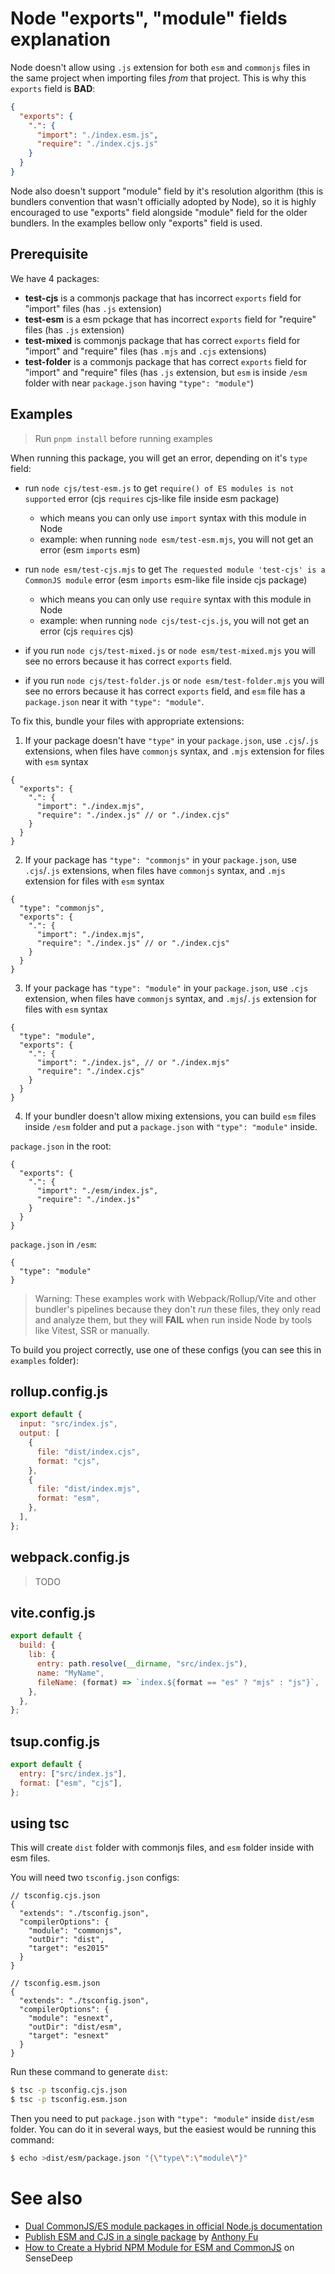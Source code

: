 # Node "exports", "module" fields explanation

Node doesn't allow using `.js` extension for both `esm` and `commonjs` files in the same project when importing files _from_ that project. This is why this `exports` field is **BAD**:

```json
{
  "exports": {
    ".": {
      "import": "./index.esm.js",
      "require": "./index.cjs.js"
    }
  }
}
```

Node also doesn't support "module" field by it's resolution algorithm (this is bundlers convention that wasn't officially adopted by Node), so it is highly encouraged to use "exports" field alongside "module" field for the older bundlers. In the examples bellow only "exports" field is used.

## Prerequisite

We have 4 packages:

- **test-cjs** is a commonjs package that has incorrect `exports` field for "import" files (has `.js` extension)
- **test-esm** is a esm pckage that has incorrect `exports` field for "require" files (has `.js` extension)
- **test-mixed** is commonjs package that has correct `exports` field for "import" and "require" files (has `.mjs` and `.cjs` extensions)
- **test-folder** is a commonjs package that has correct `exports` field for "import" and "require" files (has `.js` extension, but `esm` is inside `/esm` folder with near `package.json` having `"type": "module"`)

## Examples

> Run `pnpm install` before running examples

When running this package, you will get an error, depending on it's `type` field:

- run `node cjs/test-esm.js` to get `require() of ES modules is not supported` error (cjs `requires` cjs-like file inside esm package)

  - which means you can only use `import` syntax with this module in Node
  - example: when running `node esm/test-esm.mjs`, you will not get an error (esm `imports` esm)

- run `node esm/test-cjs.mjs` to get `The requested module 'test-cjs' is a CommonJS module` error (esm `imports` esm-like file inside cjs package)

  - which means you can only use `require` syntax with this module in Node
  - example: when running `node cjs/test-cjs.js`, you will not get an error (cjs `requires` cjs)

- if you run `node cjs/test-mixed.js` or `node esm/test-mixed.mjs` you will see no errors because it has correct `exports` field.
- if you run `node cjs/test-folder.js` or `node esm/test-folder.mjs` you will see no errors because it has correct `exports` field, and `esm` file has a `package.json` near it with `"type": "module"`.

To fix this, bundle your files with appropriate extensions:

1. If your package doesn't have `"type"` in your `package.json`, use `.cjs`/`.js` extensions, when files have `commonjs` syntax, and `.mjs` extension for files with `esm` syntax

```jsonc
{
  "exports": {
    ".": {
      "import": "./index.mjs",
      "require": "./index.js" // or "./index.cjs"
    }
  }
}
```

2. If your package has `"type": "commonjs"` in your `package.json`, use `.cjs`/`.js` extensions, when files have `commonjs` syntax, and `.mjs` extension for files with `esm` syntax

```jsonc
{
  "type": "commonjs",
  "exports": {
    ".": {
      "import": "./index.mjs",
      "require": "./index.js" // or "./index.cjs"
    }
  }
}
```

3. If your package has `"type": "module"` in your `package.json`, use `.cjs` extension, when files have `commonjs` syntax, and `.mjs`/`.js` extension for files with `esm` syntax

```jsonc
{
  "type": "module",
  "exports": {
    ".": {
      "import": "./index.js", // or "./index.mjs"
      "require": "./index.cjs"
    }
  }
}
```

4. If your bundler doesn't allow mixing extensions, you can build `esm` files inside `/esm` folder and put a `package.json` with `"type": "module"` inside.

`package.json` in the root:

```jsonc
{
  "exports": {
    ".": {
      "import": "./esm/index.js",
      "require": "./index.js"
    }
  }
}
```

`package.json` in `/esm`:

```jsonc
{
  "type": "module"
}
```

> Warning: These examples work with Webpack/Rollup/Vite and other bundler's pipelines because they don't _run_ these files, they only read and analyze them, but they will **FAIL** when run inside Node by tools like Vitest, SSR or manually.

To build you project correctly, use one of these configs (you can see this in `examples` folder):

## rollup.config.js

```js
export default {
  input: "src/index.js",
  output: [
    {
      file: "dist/index.cjs",
      format: "cjs",
    },
    {
      file: "dist/index.mjs",
      format: "esm",
    },
  ],
};
```

## webpack.config.js

> TODO

## vite.config.js

```js
export default {
  build: {
    lib: {
      entry: path.resolve(__dirname, "src/index.js"),
      name: "MyName",
      fileName: (format) => `index.${format == "es" ? "mjs" : "js"}`,
    },
  },
};
```

## tsup.config.js

```js
export default {
  entry: ["src/index.js"],
  format: ["esm", "cjs"],
};
```

## using tsc

This will create `dist` folder with commonjs files, and `esm` folder inside with esm files.

You will need two `tsconfig.json` configs:

```jsonc
// tsconfig.cjs.json
{
  "extends": "./tsconfig.json",
  "compilerOptions": {
    "module": "commonjs",
    "outDir": "dist",
    "target": "es2015"
  }
}
```

```jsonc
// tsconfig.esm.json
{
  "extends": "./tsconfig.json",
  "compilerOptions": {
    "module": "esnext",
    "outDir": "dist/esm",
    "target": "esnext"
  }
}
```

Run these command to generate `dist`:

```bash
$ tsc -p tsconfig.cjs.json
$ tsc -p tsconfig.esm.json
```

Then you need to put `package.json` with `"type": "module"` inside `dist/esm` folder. You can do it in several ways, but the easiest would be running this command:

```bash
$ echo >dist/esm/package.json "{\"type\":\"module\"}"
```

# See also

- [Dual CommonJS/ES module packages in official Node.js documentation](https://nodejs.org/api/packages.html#dual-commonjses-module-packages)
- [Publish ESM and CJS in a single package](https://antfu.me/posts/publish-esm-and-cjs) by [Anthony Fu](https://github.com/antfu)
- [How to Create a Hybrid NPM Module for ESM and CommonJS](https://www.sensedeep.com/blog/posts/2021/how-to-create-single-source-npm-module.html) on SenseDeep
